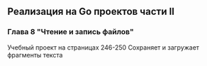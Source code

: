 ## Реализация на Go проектов части II
### Глава 8 "Чтение и запись файлов"
Учебный проект на страницах 246-250
Сохраняет и загружает фрагменты текста